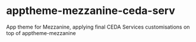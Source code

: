 # apptheme-mezzanine-ceda-serv

App theme for Mezzanine, applying final CEDA Services customisations on top of apptheme-mezzanine
